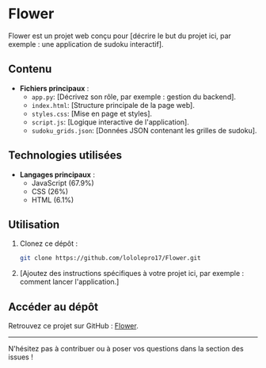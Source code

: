 
# Flower

Flower est un projet web conçu pour [décrire le but du projet ici, par exemple : une application de sudoku interactif].

## Contenu

- **Fichiers principaux** :
  - `app.py`: [Décrivez son rôle, par exemple : gestion du backend].
  - `index.html`: [Structure principale de la page web].
  - `styles.css`: [Mise en page et styles].
  - `script.js`: [Logique interactive de l'application].
  - `sudoku_grids.json`: [Données JSON contenant les grilles de sudoku].

## Technologies utilisées

- **Langages principaux** :  
  - JavaScript (67.9%)  
  - CSS (26%)  
  - HTML (6.1%)

## Utilisation

1. Clonez ce dépôt :  
   ```bash
   git clone https://github.com/lololepro17/Flower.git
   ```
2. [Ajoutez des instructions spécifiques à votre projet ici, par exemple : comment lancer l'application.]

## Accéder au dépôt

Retrouvez ce projet sur GitHub : [Flower](https://github.com/lololepro17/Flower).

---

N'hésitez pas à contribuer ou à poser vos questions dans la section des issues !
